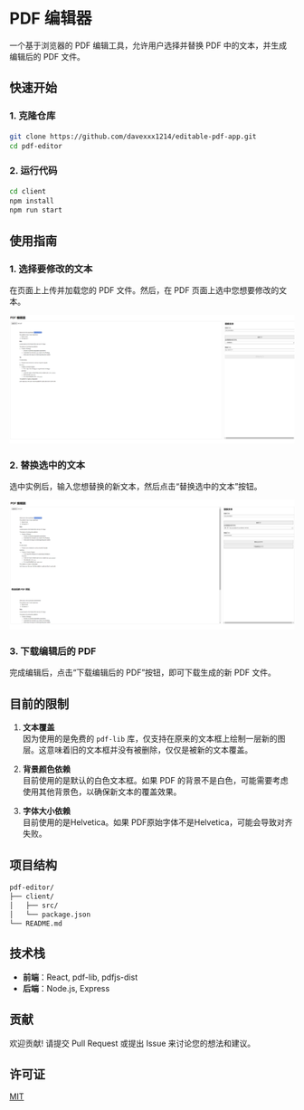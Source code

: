 # PDF 编辑器

一个基于浏览器的 PDF 编辑工具，允许用户选择并替换 PDF 中的文本，并生成编辑后的 PDF 文件。

## 快速开始

### 1. 克隆仓库

```bash
git clone https://github.com/davexxx1214/editable-pdf-app.git
cd pdf-editor
```

### 2. 运行代码

```bash
cd client
npm install
npm run start
```

## 使用指南

### 1. 选择要修改的文本

在页面上上传并加载您的 PDF 文件。然后，在 PDF 页面上选中您想要修改的文本。

![选中要修改的文本](snapshot/before.png)

### 2. 替换选中的文本

选中实例后，输入您想替换的新文本，然后点击“替换选中的文本”按钮。

![替换后的效果](snapshot/after.png)

### 3. 下载编辑后的 PDF

完成编辑后，点击“下载编辑后的 PDF”按钮，即可下载生成的新 PDF 文件。

## 目前的限制

1. **文本覆盖**  
   因为使用的是免费的 `pdf-lib` 库，仅支持在原来的文本框上绘制一层新的图层。这意味着旧的文本框并没有被删除，仅仅是被新的文本覆盖。

2. **背景颜色依赖**  
   目前使用的是默认的白色文本框。如果 PDF 的背景不是白色，可能需要考虑使用其他背景色，以确保新文本的覆盖效果。

3. **字体大小依赖**  
   目前使用的是Helvetica。如果 PDF原始字体不是Helvetica，可能会导致对齐失败。

## 项目结构

```
pdf-editor/
├── client/
│   ├── src/
│   └── package.json
└── README.md
```

## 技术栈

- **前端**：React, pdf-lib, pdfjs-dist
- **后端**：Node.js, Express

## 贡献

欢迎贡献! 请提交 Pull Request 或提出 Issue 来讨论您的想法和建议。

## 许可证

[MIT](LICENSE)
